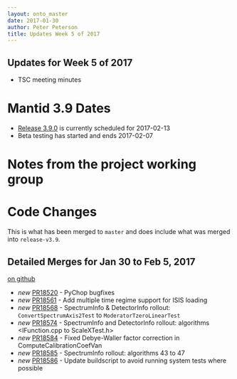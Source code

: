 ```yaml
---
layout: onto_master
date: 2017-01-30
author: Peter Peterson
title: Updates Week 5 of 2017
---
```

Updates for Week 5 of 2017
--------------------------

* TSC meeting minutes

Mantid 3.9 Dates
================

* [Release 3.9.0](https://github.com/mantidproject/mantid/milestone/59) is currently scheduled for 2017-02-13
* Beta testing has started and ends 2017-02-07

Notes from the project working group
====================================

Code Changes
============

This is what has been merged to `master` and does include what was merged into `release-v3.9`.

Detailed Merges for Jan 30 to Feb 5, 2017
-----------------------------------------
[on github](https://github.com/mantidproject/mantid/pulls?q=is%3Apr+merged%3A2017-01-31..2017-02-05)

* *new* [PR18520](https://github.com/mantidproject/mantid/pull/18520) - PyChop bugfixes
* *new* [PR18561](https://github.com/mantidproject/mantid/pull/18561) - Add multiple time regime support for ISIS loading
* *new* [PR18568](https://github.com/mantidproject/mantid/pull/18568) - SpectrumInfo & DetectorInfo rollout: `ConvertSpectrumAxis2Test` to `ModeratorTzeroLinearTest`
* *new* [PR18574](https://github.com/mantidproject/mantid/pull/18574) - SpectrumInfo and DetectorInfo rollout: algorithms <IFunction.cpp to ScaleXTest.h>
* *new* [PR18584](https://github.com/mantidproject/mantid/pull/18584) - Fixed Debye-Waller factor correction in ComputeCalibrationCoefVan
* *new* [PR18585](https://github.com/mantidproject/mantid/pull/18585) - SpectrumInfo rollout: algorithms 43 to 47
* *new* [PR18586](https://github.com/mantidproject/mantid/pull/18586) - Update buildscript to avoid running system tests where possible
